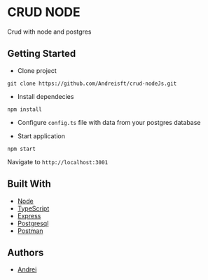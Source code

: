 # CRUD NODE

Crud with node and postgres

## Getting Started

* Clone project

```
git clone https://github.com/Andreisft/crud-nodeJs.git
```

* Install dependecies

```
npm install
```

* Configure `config.ts` file with data from your postgres database

* Start application

```
npm start
```

Navigate to `http://localhost:3001`

## Built With

* [Node](https://nodejs.org/en/)
* [TypeScript](https://www.typescriptlang.org/)
* [Express](https://expressjs.com/pt-br/) 
* [Postgresql](https://www.postgresql.org)
* [Postman](https://www.getpostman.com/)

## Authors

* [Andrei](https://github.com/andreisft)
